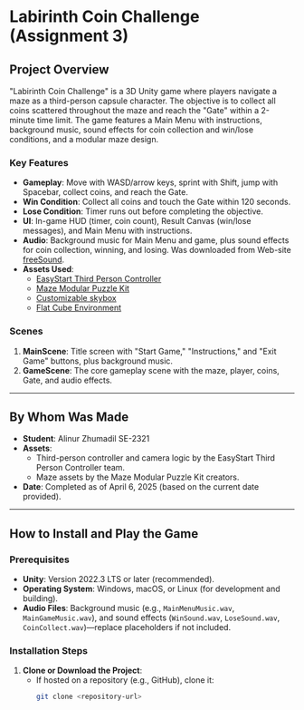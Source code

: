 # Labirinth Coin Challenge (Assignment 3)

## Project Overview
"Labirinth Coin Challenge" is a 3D Unity game where players navigate a maze as a third-person capsule character. The objective is to collect all coins scattered throughout the maze and reach the "Gate" within a 2-minute time limit. The game features a Main Menu with instructions, background music, sound effects for coin collection and win/lose conditions, and a modular maze design.

### Key Features
- **Gameplay**: Move with WASD/arrow keys, sprint with Shift, jump with Spacebar, collect coins, and reach the Gate.
- **Win Condition**: Collect all coins and touch the Gate within 120 seconds.
- **Lose Condition**: Timer runs out before completing the objective.
- **UI**: In-game HUD (timer, coin count), Result Canvas (win/lose messages), and Main Menu with instructions.
- **Audio**: Background music for Main Menu and game, plus sound effects for coin collection, winning, and losing. Was downloaded from Web-site [freeSound](https://freesound.org/).
- **Assets Used**:
  - [EasyStart Third Person Controller](https://assetstore.unity.com/packages/tools/game-toolkits/easystart-third-person-controller-278977)
  - [Maze Modular Puzzle Kit](https://assetstore.unity.com/packages/3d/environments/maze-modular-puzzle-kit-302221)
  - [Customizable skybox](https://assetstore.unity.com/packages/2d/textures-materials/sky/customizable-skybox-174576)
  - [Flat Cube Environment](https://assetstore.unity.com/packages/3d/environments/fantasy/flat-cube-environment-195664)

### Scenes
1. **MainScene**: Title screen with "Start Game," "Instructions," and "Exit Game" buttons, plus background music.
2. **GameScene**: The core gameplay scene with the maze, player, coins, Gate, and audio effects.

---

## By Whom Was Made
- **Student**: Alinur Zhumadil SE-2321
- **Assets**: 
  - Third-person controller and camera logic by the EasyStart Third Person Controller team.
  - Maze assets by the Maze Modular Puzzle Kit creators.
- **Date**: Completed as of April 6, 2025 (based on the current date provided).

---

## How to Install and Play the Game

### Prerequisites
- **Unity**: Version 2022.3 LTS or later (recommended).
- **Operating System**: Windows, macOS, or Linux (for development and building).
- **Audio Files**: Background music (e.g., `MainMenuMusic.wav`, `MainGameMusic.wav`), and sound effects (`WinSound.wav`, `LoseSound.wav`, `CoinCollect.wav`)—replace placeholders if not included.

### Installation Steps
1. **Clone or Download the Project**:
   - If hosted on a repository (e.g., GitHub), clone it:
     ```bash
     git clone <repository-url>
